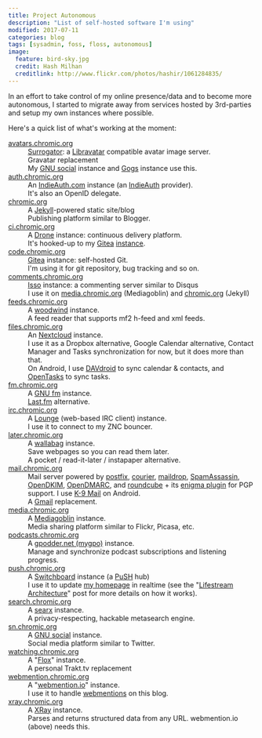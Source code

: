 ```yaml
---
title: Project Autonomous
description: "List of self-hosted software I'm using"
modified: 2017-07-11
categories: blog
tags: [sysadmin, foss, floss, autonomous]
image:
  feature: bird-sky.jpg
  credit: Hash Milhan
  creditlink: http://www.flickr.com/photos/hashir/1061284835/
---
```


<div class="p-summary">
In an effort to take control of my online presence/data and to become more autonomous, I started to migrate away from services hosted by 3rd-parties and setup my own instances where possible.
</div>
<!-- more -->

Here's a quick list of what's working at the moment:

<dl>
  <dt id="avatars"><a href="https://avatars.chromic.org">avatars.chromic.org</a></dt>
  <dd>
    <a href="http://sourceforge.net/p/surrogator/wiki/Home/">Surrogator</a>: a <a href="https://www.libravatar.org/">Libravatar</a> compatible avatar image server.<br />
    Gravatar replacement<br />
    My <a href="https://gnu.io/social/">GNU social</a> instance and <a href="https://gogs.io/">Gogs</a> instance use this.
  </dd>

  <dt id="auth"><a href="https://auth.chromic.org">auth.chromic.org</a></dt>
  <dd>
    An <a href="http://indiewebcamp.com/indieauth.com">IndieAuth.com</a> instance (an <a href="http://indiewebcamp.com/indieauth">IndieAuth</a> provider).<br />
    It's also an OpenID delegate.
  </dd>

  <dt id="chromic"><a href="https://chromic.org">chromic.org</a></dt>
  <dd>
    A <a href="http://jekyllrb.com">Jekyll</a>-powered static site/blog<br />
    Publishing platform similar to Blogger.
  </dd>

  <dt id="ci"><a href="https://ci.chromic.org">ci.chromic.org</a></dt>
  <dd>
    A <a href="https://drone.io/">Drone</a> instance: continuous delivery platform.<br />
    It's hooked-up to my <a href="https://gitea.io">Gitea</a> <a href="https://code.chromic.org">instance</a>.
  </dd>

  <dt id="code"><a href="https://code.chromic.org">code.chromic.org</a></dt>
  <dd>
    <a href="http://gitea.io/">Gitea</a> instance: self-hosted Git.<br />
    I'm using it for git repository, bug tracking and so on.
  </dd>

  <dt id="comments"><a href="https://comments.chromic.org">comments.chromic.org</a></dt>
  <dd>
    <a href="http://posativ.org/isso/">Isso</a> instance: a commenting server similar to Disqus<br />
    I use it on <a href="http://media.chromic.org">media.chromic.org</a> (Mediagoblin) and <a href="http://chromic.org">chromic.org</a> (Jekyll)
  </dd>

  <dt id="feeds"><a href="https://feeds.chromic.org">feeds.chromic.org</a></dt>
  <dd>
    A <a href="https://github.com/kylewm/woodwind">woodwind</a> instance.<br />
    A feed reader that supports mf2 h-feed and xml feeds.
  </dd>

  <dt id="files"><a href="https://files.chromic.org">files.chromic.org</a></dt>
  <dd>
    An <a href="https://nextcloud.com/">Nextcloud</a> instance.<br />
    I use it as a Dropbox alternative, Google Calendar alternative, Contact Manager
    and Tasks synchronization for now, but it does more than that.<br />
    On Android, I use <a href="http://davdroid.bitfire.at/what-is-davdroid">DAVdroid</a>
    to sync calendar &amp; contacts, and
    <a href="https://f-droid.org/repository/browse/?fdfilter=tasks&fdid=org.dmfs.tasks">OpenTasks</a> to sync tasks.
  </dd>

  <dt id="fm"><a href="https://fm.chromic.org">fm.chromic.org</a></dt>
  <dd>
    A <a href="https://gnu.io/fm/">GNU fm</a> instance.<br />
    <a href="http://last.fm">Last.fm</a> alternative.
  </dd>

  <dt id="irc"><a href="https://irc.chromic.org">irc.chromic.org</a></dt>
  <dd>
    A <a href="https://github.com/thelounge/lounge">Lounge</a> (web-based IRC client) instance.<br />
    I use it to connect to my ZNC bouncer.
  </dd>

  <dt id="later"><a href="https://later.chromic.org">later.chromic.org</a></dt>
  <dd>
    A <a href="https://www.wallabag.org/">wallabag</a> instance.<br />
    Save webpages so you can read them later.<br />
    A pocket / read-it-later / instapaper alternative.
  </dd>

  <dt id="mail"><a href="https://mail.chromic.org">mail.chromic.org</a></dt>
  <dd>
    Mail server powered by <a href="http://www.postfix.org/">postfix</a>,
    <a href="http://www.courier-mta.org/">courier</a>,
    <a href="http://www.courier-mta.org/maildrop/">maildrop</a>,
    <a href="https://spamassassin.apache.org/">SpamAssassin</a>,
    <a href="http://www.opendkim.org/">OpenDKIM</a>,
    <a href="http://www.trusteddomain.org/opendmarc/">OpenDMARC</a>,
    and <a href="http://roundcube.net/">roundcube</a> + its
    <a href="https://github.com/roundcube/roundcubemail/tree/master/plugins/enigma">enigma plugin</a> for PGP support.
    I use <a href="https://github.com/k9mail/k-9/">K-9 Mail</a> on Android.<br />
    A <a href="http://gmail.com">Gmail</a> replacement.
  </dd>

  <dt id="media"><a href="https://media.chromic.org">media.chromic.org</a></dt>
  <dd>
    A <a href="http://mediagoblin.org">Mediagoblin</a> instance.<br />
    Media sharing platform similar to Flickr, Picasa, etc.
  </dd>

  <dt id="podcasts"><a href="https://podcasts.chromic.org">podcasts.chromic.org</a></dt>
  <dd>
    A <a href="https://github.com/gpodder/mygpo">gpodder.net (mygpo)</a> instance.<br />
    Manage and synchronize podcast subscriptions and listening progress.
  </dd>

  <dt id="push"><a href="https://push.chromic.org">push.chromic.org</a></dt>
  <dd>
    A <a href="https://switchboard.p3k.io/">Switchboard</a> instance (a <a href="https://en.wikipedia.org/wiki/PubSubHubbub">PuSH</a> hub)<br />
    I use it to update <a href="http://chromic.org">my homepage</a> in realtime (see the "<a href="http://chromic.org/blog/lifestream-architecture/">Lifestream Architecture</a>" post for more details on how it works).
  </dd>

  <dt id="search"><a href="https://search.chromic.org">search.chromic.org</a></dt>
  <dd>
    A <a href="https://searx.me/">searx</a> instance.<br />
    A privacy-respecting, hackable metasearch engine.
  </dd>

  <dt id="sn"><a href="http://sn.chromic.org">sn.chromic.org</a></dt>
  <dd>
    A <a href="http://gnu.io">GNU social</a> instance.<br />
    Social media platform similar to Twitter.
  </dd>

  <dt id="watching"><a href="https://watching.chromic.org">watching.chromic.org</a></dt>
  <dd>
    A "<a href="https://github.com/devfake/flox">Flox</a>" instance.<br />
    A personal Trakt.tv replacement
  </dd>

  <dt id="webmention"><a href="https://webmention.chromic.org">webmention.chromic.org</a></dt>
  <dd>
    A "<a href="https://webmention.io/">webmention.io</a>" instance.<br />
    I use it to handle <a href="http://indiewebcamp.com/webmention">webmentions</a> on this blog.
  </dd>

  <dt id="xray"><a href="https://xray.chromic.org">xray.chromic.org</a></dt>
  <dd>
    A <a href="https://github.com/aaronpk/XRay">XRay</a> instance.<br />
    Parses and returns structured data from any URL. webmention.io (above) needs this.
  </dd>
</dl>

